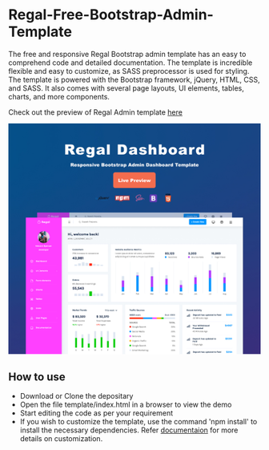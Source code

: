 # Regal-Free-Bootstrap-Admin-Template

The free and responsive Regal Bootstrap admin template has an easy to comprehend code and detailed documentation. The template is incredible flexible and easy to customize, as SASS preprocessor is used for styling. The template is powered with the Bootstrap framework, jQuery, HTML, CSS, and SASS. It also comes with several page layouts, UI elements, tables, charts, and more components.

Check out the preview of Regal Admin template [here](http://www.templatewatch.com/regal-free/template/index.html)

[![N|Solid](preview.jpg)](http://www.templatewatch.com/regal-free/template/index.html)


<h2>How to use</h2>

<ul>
  <li>
    Download or Clone the depositary
  </li>
  <li>
    Open the file template/index.html in a browser to view the demo
  </li>
  <li>
    Start editing the code as per your requirement
  </li>
  <li>
    If you wish to customize the template, use the command 'npm install' to install the necessary dependencies. Refer <a href="http://www.templatewatch.com/regal-free/template/docs/documentation.html">documentaion</a> for more details on customization.
  </li>
</ul>